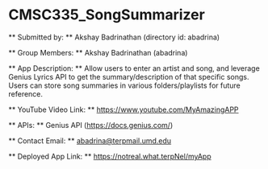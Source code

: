# CMSC335_SongSummarizer

** Submitted by: ** Akshay Badrinathan (directory id: abadrina)

** Group Members: ** Akshay Badrinathan (abadrina)

** App Description: ** Allow users to enter an artist and song, and leverage Genius Lyrics API to get the summary/description of that specific songs. Users can store song summaries in various folders/playlists for future reference.

** YouTube Video Link: ** https://www.youtube.com/MyAmazingAPP

** APIs: ** Genius API (https://docs.genius.com/)

** Contact Email: ** abadrina@terpmail.umd.edu

** Deployed App Link: ** https://notreal.what.terpNel/myApp
